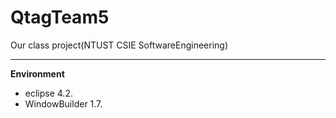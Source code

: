 QtagTeam5
=========

Our class project(NTUST CSIE SoftwareEngineering)

- - -

**Environment**

- eclipse 4.2.
- WindowBuilder 1.7.


